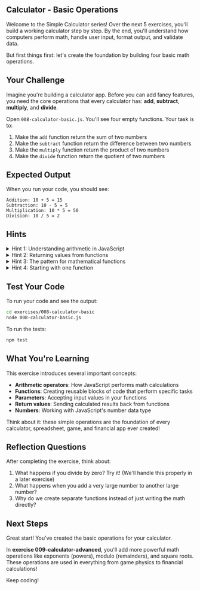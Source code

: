 ## Calculator - Basic Operations

Welcome to the Simple Calculator series! Over the next 5 exercises, you'll build a working calculator step by step. By the end, you'll understand how computers perform math, handle user input, format output, and validate data.

But first things first: let's create the foundation by building four basic math operations.

## Your Challenge

Imagine you're building a calculator app. Before you can add fancy features, you need the core operations that every calculator has: **add**, **subtract**, **multiply**, and **divide**.

Open `008-calculator-basic.js`. You'll see four empty functions. Your task is to:

1. Make the `add` function return the sum of two numbers
2. Make the `subtract` function return the difference between two numbers
3. Make the `multiply` function return the product of two numbers
4. Make the `divide` function return the quotient of two numbers

## Expected Output

When you run your code, you should see:
```
Addition: 10 + 5 = 15
Subtraction: 10 - 5 = 5
Multiplication: 10 * 5 = 50
Division: 10 / 5 = 2
```

## Hints

<details>
<summary>Hint 1: Understanding arithmetic in JavaScript</summary>

JavaScript can perform calculations just like a regular calculator. Think about:
- What happens when you combine two numbers?
- How does a calculator know whether to add, subtract, multiply, or divide?
- What symbols represent these operations in programming?

Every programming language has built-in ways to perform mathematical operations on numbers.
</details>

<details>
<summary>Hint 2: Returning values from functions</summary>

Functions can calculate a value and send it back to whoever called the function. Think about:
- How does a function communicate its result back to the code that used it?
- What happens after a function finishes its calculation?
- Why might we want to send a value back instead of just printing it?

The key is understanding how to pass calculated results from inside a function to outside it.
</details>

<details>
<summary>Hint 3: The pattern for mathematical functions</summary>

Each arithmetic operation follows the same structure:
- Accept two numbers as input
- Perform a calculation on those numbers
- Send the result back

Think about what changes between addition, subtraction, multiplication, and division - it's just which mathematical operation you apply to the two numbers.
</details>

<details>
<summary>Hint 4: Starting with one function</summary>

Try implementing just the first function to understand the pattern. Once you solve one, the others follow the same structure - you're just changing which mathematical operation is performed on the two input numbers.
</details>

## Test Your Code

To run your code and see the output:
```bash
cd exercises/008-calculator-basic
node 008-calculator-basic.js
```

To run the tests:
```bash
npm test
```

## What You're Learning

This exercise introduces several important concepts:

- **Arithmetic operators**: How JavaScript performs math calculations
- **Functions**: Creating reusable blocks of code that perform specific tasks
- **Parameters**: Accepting input values in your functions
- **Return values**: Sending calculated results back from functions
- **Numbers**: Working with JavaScript's number data type

Think about it: these simple operations are the foundation of every calculator, spreadsheet, game, and financial app ever created!

## Reflection Questions

After completing the exercise, think about:
1. What happens if you divide by zero? Try it! (We'll handle this properly in a later exercise)
2. What happens when you add a very large number to another large number?
3. Why do we create separate functions instead of just writing the math directly?

## Next Steps

Great start! You've created the basic operations for your calculator.

In **exercise 009-calculator-advanced**, you'll add more powerful math operations like exponents (powers), modulo (remainders), and square roots. These operations are used in everything from game physics to financial calculations!

Keep coding!

